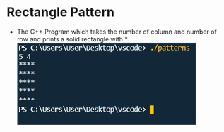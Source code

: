 # Rectangle Pattern
* The C++ Program which takes the number of column and number of row and prints a solid rectangle with *
![](Untitled.png)
